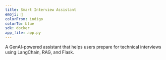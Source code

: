 ```yaml
---
title: Smart Interview Assistant
emoji: 🧠
colorFrom: indigo
colorTo: blue
sdk: docker
app_file: app.py
---
```


A GenAI-powered assistant that helps users prepare for technical interviews using LangChain, RAG, and Flask.
